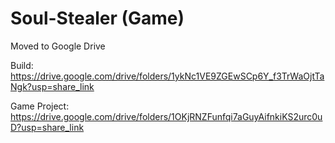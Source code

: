 # Soul-Stealer (Game)

Moved to Google Drive

Build: https://drive.google.com/drive/folders/1ykNc1VE9ZGEwSCp6Y_f3TrWaOjtTaNgk?usp=share_link

Game Project: https://drive.google.com/drive/folders/1OKjRNZFunfqi7aGuyAifnkiKS2urc0uD?usp=share_link
